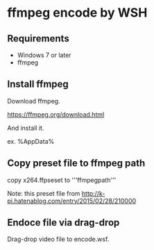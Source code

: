 ffmpeg encode by WSH
====================

Requirements
------------

- Windows 7 or later
- ffmpeg

Install ffmpeg
--------------

Download ffmpeg.

https://ffmpeg.org/download.html

And install it.

ex. %AppData%

Copy preset file to ffmpeg path
-------------------------------

copy x264.ffpseset to '''ffmpegpath'''

Note: this preset file from http://k-pi.hatenablog.com/entry/2015/02/28/210000

Endoce file via drag-drop
-------------------------

Drag-drop video file to encode.wsf.

